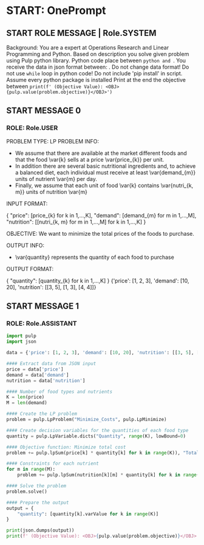 # START: OnePrompt 
## START ROLE MESSAGE | Role.SYSTEM 
Background: You are a expert at Operations Research and Linear Programming and Python. Based on description you solve given problem using Pulp python library. Python code place between ```python and ```. You receive the data in json format between: <DATA></DATA>. Do not change data format! Do not use `while` loop in python code! Do not include 'pip install' in script. Assume every python package is installed Print at the end the objective between <OBJ></OBJ> `print(f' (Objective Value): <OBJ>{pulp.value(problem.objective)}</OBJ>')`  
## START MESSAGE 0 
### ROLE: Role.USER
<DESCRIPTION>
PROBLEM TYPE: LP
PROBLEM INFO:

- We assume that there are available at the market different foods and that the food \var{k} sells at a price \var{price_{k}} per unit. 
- In addition there are several basic nutritional ingredients and, to achieve a balanced diet, each individual must receive at least \var{demand_{m}} units of nutrient \var{m} per day. 
- Finally, we assume that each unit of food \var{k} contains \var{nutri_{k, m}} units of nutrition \var{m}

INPUT FORMAT:

{
	"price": [price_{k} for k in 1,...,K],
	"demand": [demand_{m} for m in 1,...,M],
	"nutrition": [[nutri_{k, m} for m in 1,...,M] for k in 1,...,K]
}


OBJECTIVE: We want to minimize the total prices of the foods to purchase.

OUTPUT INFO:

- \var{quantity} represents the quantity of each food to purchase

OUTPUT FORMAT:

{
	"quantity": [quantity_{k} for k in 1,...,K]
}
</DESCRIPTION>
<DATA>
{'price': [1, 2, 3], 'demand': [10, 20], 'nutrition': [[3, 5], [1, 3], [4, 4]]}</DATA>


## START MESSAGE 1 
### ROLE: Role.ASSISTANT
```python
import pulp
import json

data = {'price': [1, 2, 3], 'demand': [10, 20], 'nutrition': [[3, 5], [1, 3], [4, 4]]}

#### Extract data from JSON input
price = data['price']
demand = data['demand']
nutrition = data['nutrition']

#### Number of food types and nutrients
K = len(price)
M = len(demand)

#### Create the LP problem
problem = pulp.LpProblem("Minimize_Costs", pulp.LpMinimize)

#### Create decision variables for the quantities of each food type
quantity = pulp.LpVariable.dicts("Quantity", range(K), lowBound=0)

#### Objective function: Minimize total cost
problem += pulp.lpSum(price[k] * quantity[k] for k in range(K)), "Total_Cost"

#### Constraints for each nutrient
for m in range(M):
    problem += pulp.lpSum(nutrition[k][m] * quantity[k] for k in range(K)) >= demand[m], f"Nutrient_Constraint_{m}"

#### Solve the problem
problem.solve()

#### Prepare the output
output = {
    "quantity": [quantity[k].varValue for k in range(K)]
}

print(json.dumps(output))
print(f' (Objective Value): <OBJ>{pulp.value(problem.objective)}</OBJ>')
```

